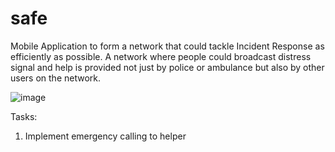 # safe
Mobile Application to form a network that could tackle Incident Response as efficiently as possible. A network where people could broadcast distress signal and help is provided not just by police or ambulance but also by other users on the network.

![image](https://user-images.githubusercontent.com/54149916/183360251-7caf5a96-c8d2-4847-be47-9da31db7d473.png)

Tasks:
1. Implement emergency calling to helper
